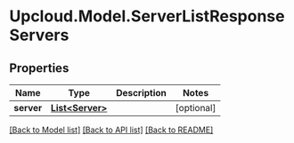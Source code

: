 # Upcloud.Model.ServerListResponseServers
## Properties

Name | Type | Description | Notes
------------ | ------------- | ------------- | -------------
**server** | [**List&lt;Server&gt;**](Server.md) |  | [optional] 

[[Back to Model list]](../README.md#documentation-for-models) [[Back to API list]](../README.md#documentation-for-api-endpoints) [[Back to README]](../README.md)

